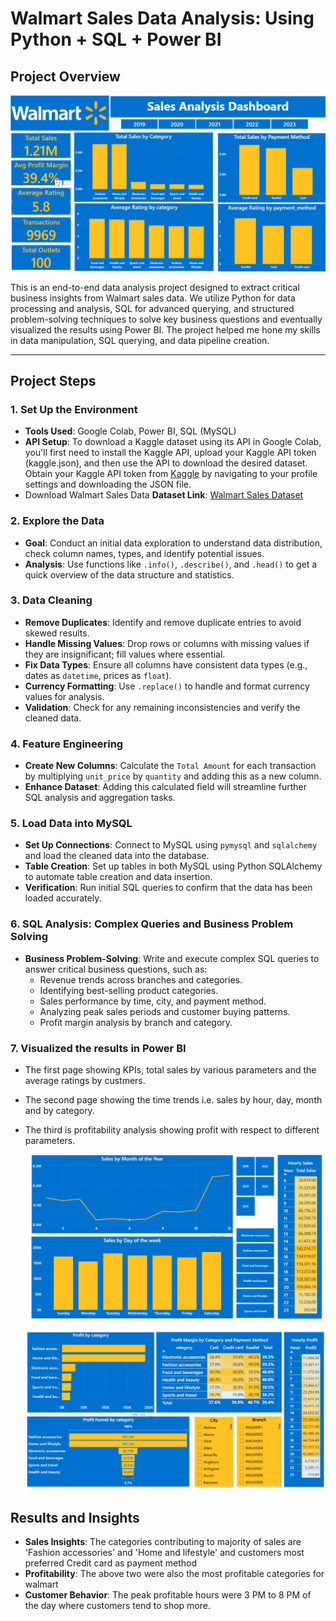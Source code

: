 # Walmart Sales Data Analysis: Using Python + SQL + Power BI

## Project Overview

![Project Pipeline](https://github.com/rohitgadhi99/Walmart-Sales-Analysis/blob/main/Walmart%20dashboard%20page1.png)

This is an end-to-end data analysis project designed to extract critical business insights from Walmart sales data. We utilize Python for data processing and analysis, SQL for advanced querying, and structured problem-solving techniques to solve key business questions and eventually visualized the results using Power BI. The project helped me hone my skills in data manipulation, SQL querying, and data pipeline creation.

---

## Project Steps

### 1. Set Up the Environment
   - **Tools Used**: Google Colab, Power BI, SQL (MySQL)
   - **API Setup**: To download a Kaggle dataset using its API in Google Colab, you'll first need to install the Kaggle API, upload your Kaggle API token (kaggle.json), and then use the API to download the desired                      dataset. Obtain your Kaggle API token from [Kaggle](https://www.kaggle.com/) by navigating to your profile settings and downloading the JSON file.
   - Download Walmart Sales Data **Dataset Link**: [Walmart Sales Dataset](https://www.kaggle.com/najir0123/walmart-10k-sales-datasets)

### 2. Explore the Data
   - **Goal**: Conduct an initial data exploration to understand data distribution, check column names, types, and identify potential issues.
   - **Analysis**: Use functions like `.info()`, `.describe()`, and `.head()` to get a quick overview of the data structure and statistics.

### 3. Data Cleaning
   - **Remove Duplicates**: Identify and remove duplicate entries to avoid skewed results.
   - **Handle Missing Values**: Drop rows or columns with missing values if they are insignificant; fill values where essential.
   - **Fix Data Types**: Ensure all columns have consistent data types (e.g., dates as `datetime`, prices as `float`).
   - **Currency Formatting**: Use `.replace()` to handle and format currency values for analysis.
   - **Validation**: Check for any remaining inconsistencies and verify the cleaned data.

### 4. Feature Engineering
   - **Create New Columns**: Calculate the `Total Amount` for each transaction by multiplying `unit_price` by `quantity` and adding this as a new column.
   - **Enhance Dataset**: Adding this calculated field will streamline further SQL analysis and aggregation tasks.

### 5. Load Data into MySQL
   - **Set Up Connections**: Connect to MySQL using `pymysql` and `sqlalchemy` and load the cleaned data into the database.
   - **Table Creation**: Set up tables in both MySQL using Python SQLAlchemy to automate table creation and data insertion.
   - **Verification**: Run initial SQL queries to confirm that the data has been loaded accurately.

### 6. SQL Analysis: Complex Queries and Business Problem Solving
   - **Business Problem-Solving**: Write and execute complex SQL queries to answer critical business questions, such as:
     - Revenue trends across branches and categories.
     - Identifying best-selling product categories.
     - Sales performance by time, city, and payment method.
     - Analyzing peak sales periods and customer buying patterns.
     - Profit margin analysis by branch and category.
    
### 7. Visualized the results in Power BI
   - The first page showing KPIs, total sales by various parameters and the average ratings by custmers.
   - The second page showing the time trends i.e. sales by hour, day, month and by category.
   - The third is profitability analysis showing profit with respect to different parameters.

     ![Project Pipeline](https://github.com/rohitgadhi99/Walmart-Sales-Analysis/blob/main/Walmart%20dashboard%20page2.png)

     ![Project Pipeline](https://github.com/rohitgadhi99/Walmart-Sales-Analysis/blob/main/Walmart%20dashboard%20page3.png)


## Results and Insights

- **Sales Insights**: The categories contributing to majority of sales are 'Fashion accessories' and  'Home and lifestyle' and customers most preferred Credit card as payment method
- **Profitability**: The above two were also the most profitable categories for walmart
- **Customer Behavior**: The peak profitable hours were 3 PM to 8 PM of the day where customers tend to shop more.


